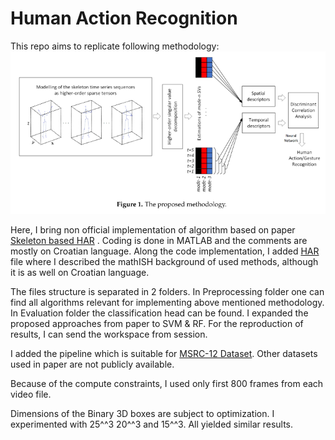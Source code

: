 # Human Action Recognition

This repo aims to replicate following methodology:
![Methodology](methodology.png)

Here, I bring non official implementation of algorithm based on paper [Skeleton based HAR](inventions-04-00009-v2.pdf)
. Coding is done in MATLAB and the comments are mostly on Croatian language. Along the code implementation, I added [HAR](HAR.pdf) file where I described the mathISH background of used methods, although it is as well on Croatian language.

The files structure is separated in 2 folders. In Preprocessing folder one can find all algorithms relevant for implementing above mentioned methodology. In Evaluation folder the classification head can be found. I expanded the proposed approaches from paper to SVM & RF. For the reproduction of results, I can send the workspace from session.

I added the pipeline which is suitable for [MSRC-12 Dataset](MSRC_12_gesture_dataset.pdf). Other datasets used in paper are not publicly available.

Because of the compute constraints, I used only first 800 frames from each video file. 

Dimensions of the Binary 3D boxes are subject to optimization. I experimented with 25^^3 20^^3 and 15^^3. All yielded similar results.

